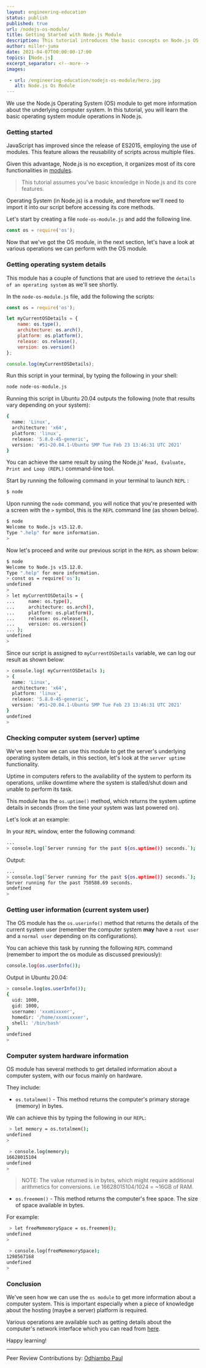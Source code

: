 ```yaml
---
layout: engineering-education
status: publish
published: true
url: /nodejs-os-module/
title: Getting Started with Node.js Module
description: This tutorial introduces the basic concepts on Node.js OS module.  The os module is useful to get more information about a computer system. This may be important when a piece of knowledge about the hosting (maybe a server) platform is required.  
author: miller-juma
date: 2021-04-07T00:00:00-17:00
topics: [Node.js]
excerpt_separator: <!--more-->
images:

 - url: /engineering-education/nodejs-os-module/hero.jpg
   alt: Node.js Os Module
---
```

We use the Node.js Operating System (OS) module to get more information about the underlying computer system. In this tutorial, you will learn the basic operating system module operations in Node.js.
<!--more-->
### Getting started
JavaScript has improved since the release of ES2015, employing the use of modules. This feature allows the reusability of scripts across multiple files.

Given this advantage, Node.js is no exception, it organizes most of its core functionalities in [modules](https://developer.mozilla.org/en-US/docs/Web/JavaScript/Guide/Modules).  

> This tutorial assumes you've basic knowledge in Node.js and its core features.

Operating System (in Node.js) is a module, and therefore we'll need to import it into our script before accessing its core methods. 

Let's start by creating a file `node-os-module.js` and add the following line.  

```js
const os = require('os');
```

Now that we've got the OS module, in the next section, let's have a look at various operations we can perform with the OS module.  

### Getting operating system details
This module has a couple of functions that are used to retrieve the `details of an operating system` as we'll see shortly.  

In the  `node-os-module.js` file, add the following the scripts:  

```js
const os = require('os');

let myCurrentOSDetails = {
    name: os.type(),
    architecture: os.arch(),
    platform: os.platform(),
    release: os.release(),
    version: os.version()
};

console.log(myCurrentOSDetails);
```

Run this script in your terminal, by typing the following in your shell:  
```bash
node node-os-module.js 
```

Running this script in Ubuntu 20.04 outputs the following (note that results vary depending on your system):  
```bash
{
  name: 'Linux',
  architecture: 'x64',
  platform: 'linux',
  release: '5.8.0-45-generic',
  version: '#51~20.04.1-Ubuntu SMP Tue Feb 23 13:46:31 UTC 2021'
}
```

You can achieve the same result by using the Node.js' `Read, Evaluate, Print and Loop (REPL)` command-line tool.  

Start by running the following command in your terminal to launch `REPL` :  

```bash
$ node
```

Upon running the `node` command, you will notice that you're presented with a screen with the `>` symbol, this is the `REPL` command line (as shown below).  

```bash
$ node
Welcome to Node.js v15.12.0.
Type ".help" for more information.
> 

```

Now let's proceed and write our previous script in the `REPL` as shown below: 

```bash
$ node
Welcome to Node.js v15.12.0.
Type ".help" for more information. 
> const os = require('os');
undefined
> 
> let myCurrentOSDetails = {
...     name: os.type(),
...     architecture: os.arch(),
...     platform: os.platform(),
...     release: os.release(),
...     version: os.version()
... };
undefined
>
```

Since our script is assigned to `myCurrentOSDetails` variable, we can log our result as shown below:  

```bash
> console.log( myCurrentOSDetails );
> {
  name: 'Linux',
  architecture: 'x64',
  platform: 'linux',
  release: '5.8.0-45-generic',
  version: '#51~20.04.1-Ubuntu SMP Tue Feb 23 13:46:31 UTC 2021'
}
undefined
>
```

### Checking computer system (server) uptime
We've seen how we can use this module to get the server's underlying operating system details, in this section, let's look at the `server uptime` functionality.  

Uptime in computers refers to the availability of the system to perform its operations, unlike downtime where the system is stalled/shut down and unable to perform its task.  

This module has the `os.uptime()` method, which returns the system uptime details in seconds (from the time your system was last powered on).  

Let's look at an example:

In your `REPL` window, enter the following command:  

```bash
...
> console.log(`Server running for the past ${os.uptime()} seconds.`);
```

Output:

```bash
...
> console.log(`Server running for the past ${os.uptime()} seconds.`);
Server running for the past 750588.69 seconds.
undefined
> 

```

### Getting user information (current system user)
The OS module has the `os.userinfo()` method that returns the details of the current system user (remember the computer system **may** have a `root user` and a `normal user` depending on its configurations). 

You can achieve this task by running the following `REPL` command (remember to import the os module as discussed previously):  

```bash
console.log(os.userInfo());
```
Output in Ubuntu 20.04:
```bash
> console.log(os.userInfo());
{
  uid: 1000,
  gid: 1000,
  username: 'xxxmixxxer',
  homedir: '/home/xxxmixxxer',
  shell: '/bin/bash'
}
undefined
>

```

### Computer system hardware information
OS module has several methods to get detailed information about a computer system, with our focus mainly on hardware. 

They include:  
- `os.totalmem()` - This method returns the computer's primary storage (memory) in bytes.  

We can achieve this by typing the following in our `REPL`:  

```bash
 > let memory = os.totalmem();
undefined
> 

```
 
```bash
 > console.log(memory);
16628015104
undefined
> 
```

> NOTE: The value returned is in bytes, which might require additional arithmetics for conversions. i.e 16628015104/1024 = ~16GB of RAM.


- `os.freemem()` - This method returns the computer's free space.  The size of space available in bytes. 

For example:  
 
```bash
 > let freeMememorySpace = os.freemem();
undefined
> 

```
 
```bash
 > console.log(freeMememorySpace);
1298567168
undefined
> 

```

### Conclusion
We've seen how we can use the `os module` to get more information about a computer system. This is important especially when a piece of knowledge about the hosting (maybe a server) platform is required.

Various operations are available such as getting details about the computer's network interface which you can read from [here](https://nodejs.dev/learn/the-nodejs-os-module).  

Happy learning!

---
Peer Review Contributions by: [Odhiambo Paul](/authors/odhiambo-paul/)
